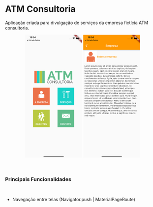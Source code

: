 # ATM Consultoria

Aplicação criada para divulgação de serviços da empresa fictícia ATM consultoria.

<center>
  <img src="./img1.png" height="400">
  <img src="./img2.png" height="400">
</center>

<br>
<br>

### Principais Funcionalidades

<br>

- Navegação entre telas (Navigator.push | MaterialPageRoute)
